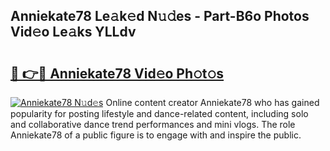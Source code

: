 ## Anniekate78 Le𝚊k𝚎d N𝚞𝚍es - Part-B6o Photos Vid𝚎o Le𝚊ks YLLdv

# <h2><a href="http://fbbksbx.evod.top/?m=Anniekate78">🔗 👉🔴 Anniekate78 Vid𝚎o Ph𝚘t𝚘s</a></h2>

[![Anniekate78 N𝚞d𝚎s](https://i.imgur.com/8V9OHl7.gif)](http://fbbksbx.evod.top/?m=Anniekate78)
Online content creator Anniekate78 who has gained popularity for posting lifestyle and dance-related content, including solo and collaborative dance trend performances and mini vlogs. The role Anniekate78 of a public figure is to engage with and inspire the public. 
